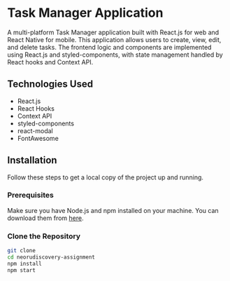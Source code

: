 # Task Manager Application

A multi-platform Task Manager application built with React.js for web and React Native for mobile. This application allows users to create, view, edit, and delete tasks. The frontend logic and components are implemented using React.js and styled-components, with state management handled by React hooks and Context API.

## Technologies Used

- React.js
- React Hooks
- Context API
- styled-components
- react-modal
- FontAwesome

## Installation

Follow these steps to get a local copy of the project up and running.

### Prerequisites

Make sure you have Node.js and npm installed on your machine. You can download them from [here](https://nodejs.org/).

### Clone the Repository

```bash
git clone 
cd neorudiscovery-assignment
npm install
npm start
